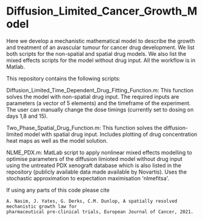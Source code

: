 # Diffusion_Limited_Cancer_Growth_Model

Here we develop a mechanistic mathematical model to describe the growth and treatment of an avascular tumour for cancer drug development. We list both scripts for the non-spatial and spatial drug models. We also list the mixed effects scripts for the model without drug input. All the workflow is in Matlab.


This repository contains the following scripts:

Diffusion_Limited_Time_Dependent_Drug_Fitting_Function.m: This function solves the model with non-spatial drug input. The required inputs are parameters (a vector of 5 elements) and the timeframe of the experiment. The user can manually change the dose timings (currently set to dosing on days 1,8 and 15).

Two_Phase_Spatial_Drug_Function.m: This function solves the diffusion-limited model with spatial drug input. Includes plotting of drug concentration heat maps as well as the model solution.

NLME_PDX.m: MatLab script to apply nonlinear mixed effects modelling to optimise parameters of the diffusion limioted model without drug input using the untreated PDX xenograft database which is also listed in the repository (publicly available data made available by Novartis). Uses the stochastic approximation to expectation maximisation 'nlmefitsa'.
			 
If using any parts of this code please cite

```
A. Nasim, J. Yates, G. Derks, C.M. Dunlop, A spatially resolved mechanistic growth law for
pharmaceutical pre-clinical trials, European Journal of Cancer, 2021.
```
